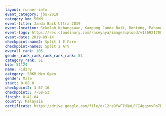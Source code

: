 ```yaml
---
layout: runner-info 
event_category: jbu-2019 
category_km: 50KM 
event-title: Janda Baik Ultra 2019 
event-location: Sekolah Kebangsaan, Kampung Janda Baik, Bentong, Pahang, Malaysia 
event-logo: https://res.cloudinary.com/raceyaya/image/upload/v1569217009/logo/janda-baik_vch1pc.jpg 
event-date: 2019-09-14 
checkpoint-name2: Split 1 E Farm 
checkpoint-name3: Split 2 ATV 
overall_rank: 105
gender_rank_rank_rank_rank_rank: 84
category_rank: 51
bib: 51124
name: Fidzry
category: 50KM Men Open
gender: Male
start: 0-00.0
checkpoint2: 3-57-16
checkpoint3: 7-58-53
finish: 8-41-04
country: Malaysia
certificate: https://drive.google.com/file/d/12raDfwFTdQoLPCI4gqsvvRo7DsvURM-k/view?usp=sharing
---
```


